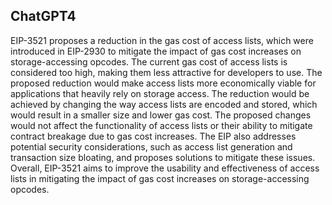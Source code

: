 ## ChatGPT4

EIP-3521 proposes a reduction in the gas cost of access lists, which were introduced in EIP-2930 to mitigate the impact of gas cost increases on storage-accessing opcodes. The current gas cost of access lists is considered too high, making them less attractive for developers to use. The proposed reduction would make access lists more economically viable for applications that heavily rely on storage access. The reduction would be achieved by changing the way access lists are encoded and stored, which would result in a smaller size and lower gas cost. The proposed changes would not affect the functionality of access lists or their ability to mitigate contract breakage due to gas cost increases. The EIP also addresses potential security considerations, such as access list generation and transaction size bloating, and proposes solutions to mitigate these issues. Overall, EIP-3521 aims to improve the usability and effectiveness of access lists in mitigating the impact of gas cost increases on storage-accessing opcodes.
